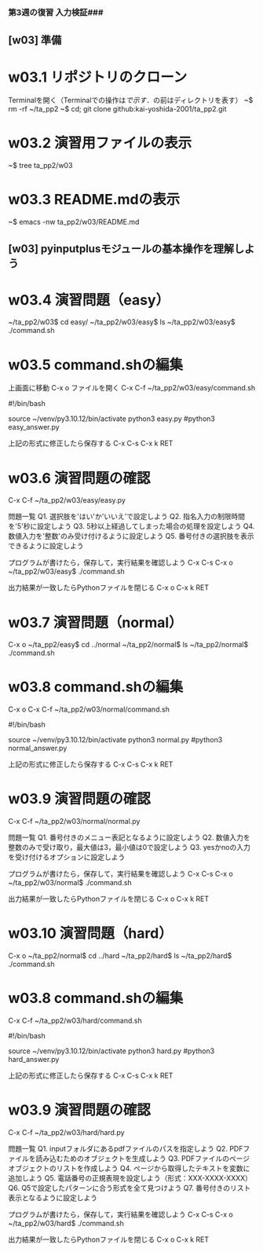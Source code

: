 ### 第3週の復習 入力検証###

## [w03] 準備 ##

# w03.1 リポジトリのクローン
Terminalを開く（Terminalでの操作は$で示す．$の前はディレクトリを表す）
~$ rm -rf ~/ta_pp2
~$ cd; git clone github:kai-yoshida-2001/ta_pp2.git

# w03.2 演習用ファイルの表示
~$ tree ta_pp2/w03

# w03.3 README.mdの表示
~$ emacs -nw ta_pp2/w03/README.md

## [w03] pyinputplusモジュールの基本操作を理解しよう ##

# w03.4 演習問題（easy）
~/ta_pp2/w03$ cd easy/
~/ta_pp2/w03/easy$ ls
~/ta_pp2/w03/easy$ ./command.sh

# w03.5 command.shの編集
上画面に移動
C-x o
ファイルを開く
C-x C-f ~/ta_pp2/w03/easy/command.sh

#!/bin/bash

source ~/venv/py3.10.12/bin/activate
python3 easy.py
#python3 easy_answer.py

上記の形式に修正したら保存する
C-x C-s
C-x k RET

# w03.6 演習問題の確認
C-x C-f ~/ta_pp2/w03/easy/easy.py

問題一覧
Q1. 選択肢を'はい'か'いいえ'で設定しよう
Q2. 指名入力の制限時間を'5'秒に設定しよう
Q3. 5秒以上経過してしまった場合の処理を設定しよう
Q4. 数値入力を'整数'のみ受け付けるように設定しよう
Q5. 番号付きの選択肢を表示できるように設定しよう

プログラムが書けたら，保存して，実行結果を確認しよう
C-x C-s
C-x o 
~/ta_pp2/w03/easy$ ./command.sh

出力結果が一致したらPythonファイルを閉じる
C-x o
C-x k RET

# w03.7 演習問題（normal）
C-x o
~/ta_pp2/easy$ cd ../normal
~/ta_pp2/normal$ ls
~/ta_pp2/normal$ ./command.sh

# w03.8 command.shの編集
C-x o
C-x C-f ~/ta_pp2/w03/normal/command.sh

#!/bin/bash

source ~/venv/py3.10.12/bin/activate
python3 normal.py
#python3 normal_answer.py

上記の形式に修正したら保存する
C-x C-s
C-x k RET

# w03.9 演習問題の確認
C-x C-f ~/ta_pp2/w03/normal/normal.py

問題一覧
Q1. 番号付きのメニュー表記となるように設定しよう
Q2. 数値入力を整数のみで受け取り，最大値は3，最小値は0で設定しよう
Q3. yesかnoの入力を受け付けるオプションに設定しよう

プログラムが書けたら，保存して，実行結果を確認しよう
C-x C-s
C-x o 
~/ta_pp2/w03/normal$ ./command.sh

出力結果が一致したらPythonファイルを閉じる
C-x o
C-x k RET

# w03.10 演習問題（hard）
C-x o
~/ta_pp2/normal$ cd ../hard
~/ta_pp2/hard$ ls
~/ta_pp2/hard$ ./command.sh

# w03.8 command.shの編集
C-x C-f ~/ta_pp2/w03/hard/command.sh

#!/bin/bash

source ~/venv/py3.10.12/bin/activate
python3 hard.py
#python3 hard_answer.py

上記の形式に修正したら保存する
C-x C-s
C-x k RET

# w03.9 演習問題の確認
C-x C-f ~/ta_pp2/w03/hard/hard.py

問題一覧
Q1. inputフォルダにあるpdfファイルのパスを指定しよう
Q2. PDFファイルを読み込むためのオブジェクトを生成しよう
Q3. PDFファイルのページオブジェクトのリストを作成しよう
Q4. ページから取得したテキストを変数に追加しよう
Q5. 電話番号の正規表現を設定しよう（形式：XXX-XXXX-XXXX）
Q6. Q5で設定したパターンに合う形式を全て見つけよう
Q7. 番号付きのリスト表示となるように設定しよう

プログラムが書けたら，保存して，実行結果を確認しよう
C-x C-s
C-x o 
~/ta_pp2/w03/hard$ ./command.sh

出力結果が一致したらPythonファイルを閉じる
C-x o
C-x k RET

